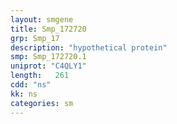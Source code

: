 ```yaml
---
layout: smgene
title: Smp_172720
grp: Smp_17
description: "hypothetical protein"
smp: Smp_172720.1
uniprot: "C4QLY1"
length:   261
cdd: "ns"
kk: ns
categories: sm
---
```

